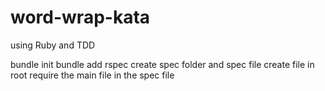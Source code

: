 # word-wrap-kata
using Ruby and TDD

bundle init
bundle add rspec
create spec folder and spec file
create file in root
require the main file in the spec file